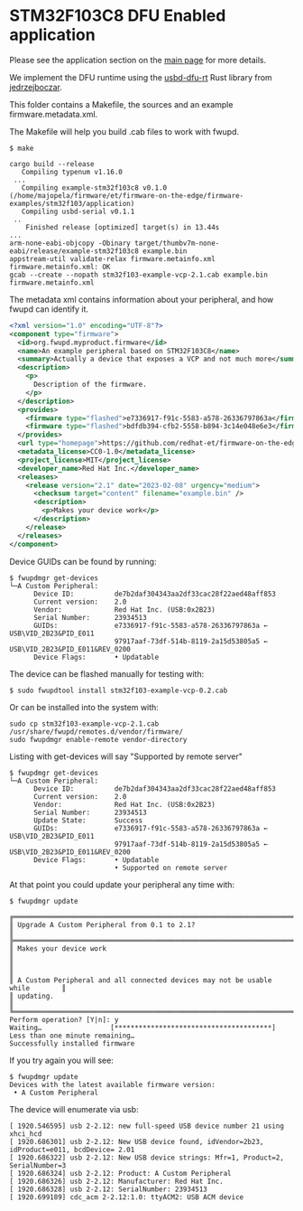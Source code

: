 # STM32F103C8 DFU Enabled application

Please see the application section on the [main page](../../#application) for more details.

We implement the DFU runtime using the [usbd-dfu-rt](https://github.com/jedrzejboczar/usbd-dfu-rt)
Rust library from [jedrzejboczar](https://github.com/jedrzejboczar).

This folder contains a Makefile, the sources and an example firmware.metadata.xml.

The Makefile will help you build .cab files to work with fwupd.

```
$ make

cargo build --release
   Compiling typenum v1.16.0
 ...
   Compiling example-stm32f103c8 v0.1.0 (/home/majopela/firmware/et/firmware-on-the-edge/firmware-examples/stm32f103/application)
   Compiling usbd-serial v0.1.1
 ..
    Finished release [optimized] target(s) in 13.44s
...
arm-none-eabi-objcopy -Obinary target/thumbv7m-none-eabi/release/example-stm32f103c8 example.bin
appstream-util validate-relax firmware.metainfo.xml
firmware.metainfo.xml: OK
gcab --create --nopath stm32f103-example-vcp-2.1.cab example.bin firmware.metainfo.xml
```

The metadata xml contains information about your peripheral, and how fwupd can identify it.
```xml
<?xml version="1.0" encoding="UTF-8"?>
<component type="firmware">
  <id>org.fwupd.myproduct.firmware</id>
  <name>An example peripheral based on STM32F103C8</name>
  <summary>Actually a device that exposes a VCP and not much more</summary>
  <description>
    <p>
      Description of the firmware.
    </p>
  </description>
  <provides>
    <firmware type="flashed">e7336917-f91c-5583-a578-26336797863a</firmware> <!-- USB\VID_2B23&PID_E011 -->
    <firmware type="flashed">bdfdb394-cfb2-5558-b894-3c14e048e6e3</firmware> <!-- USB\VID_2B23&PID_E011&REV_0001 -->
  </provides>
  <url type="homepage">https://github.com/redhat-et/firmware-on-the-edge/tree/main/firmware-examples/stm32f103</url>
  <metadata_license>CC0-1.0</metadata_license>
  <project_license>MIT</project_license>
  <developer_name>Red Hat Inc.</developer_name>
  <releases>
    <release version="2.1" date="2023-02-08" urgency="medium">
      <checksum target="content" filename="example.bin" />
      <description>
        <p>Makes your device work</p>
      </description>
    </release>
  </releases>
</component>
```

Device GUIDs can be found by running:

```
$ fwupdmgr get-devices
└─A Custom Peripheral:
      Device ID:          de7b2daf304343aa2df33cac28f22aed48aff853
      Current version:    2.0
      Vendor:             Red Hat Inc. (USB:0x2B23)
      Serial Number:      23934513
      GUIDs:              e7336917-f91c-5583-a578-26336797863a ← USB\VID_2B23&PID_E011
                          97917aaf-73df-514b-8119-2a15d53805a5 ← USB\VID_2B23&PID_E011&REV_0200
      Device Flags:       • Updatable
```


The device can be flashed manually for testing with:

```
$ sudo fwupdtool install stm32f103-example-vcp-0.2.cab
```

Or can be installed into the system with:

```
sudo cp stm32f103-example-vcp-2.1.cab /usr/share/fwupd/remotes.d/vendor/firmware/
sudo fwupdmgr enable-remote vendor-directory
```

Listing with get-devices will say "Supported by remote server"

```
$ fwupdmgr get-devices
└─A Custom Peripheral:
      Device ID:          de7b2daf304343aa2df33cac28f22aed48aff853
      Current version:    2.0
      Vendor:             Red Hat Inc. (USB:0x2B23)
      Serial Number:      23934513
      Update State:       Success
      GUIDs:              e7336917-f91c-5583-a578-26336797863a ← USB\VID_2B23&PID_E011
                          97917aaf-73df-514b-8119-2a15d53805a5 ← USB\VID_2B23&PID_E011&REV_0200
      Device Flags:       • Updatable
                          • Supported on remote server
```

At that point you could update your peripheral any time with:

```
$ fwupdmgr update

╔══════════════════════════════════════════════════════════════════════════════╗
║ Upgrade A Custom Peripheral from 0.1 to 2.1?                                 ║
╠══════════════════════════════════════════════════════════════════════════════╣
║ Makes your device work                                                       ║
║                                                                              ║
║ A Custom Peripheral and all connected devices may not be usable while        ║
║ updating.                                                                    ║
╚══════════════════════════════════════════════════════════════════════════════╝
Perform operation? [Y|n]: y
Waiting…                 [***************************************] Less than one minute remaining…
Successfully installed firmware
```

If you try again you will see:
```
$ fwupdmgr update
Devices with the latest available firmware version:
 • A Custom Peripheral
```

The device will enumerate via usb:
```
[ 1920.546595] usb 2-2.12: new full-speed USB device number 21 using xhci_hcd
[ 1920.686301] usb 2-2.12: New USB device found, idVendor=2b23, idProduct=e011, bcdDevice= 2.01
[ 1920.686322] usb 2-2.12: New USB device strings: Mfr=1, Product=2, SerialNumber=3
[ 1920.686324] usb 2-2.12: Product: A Custom Peripheral
[ 1920.686326] usb 2-2.12: Manufacturer: Red Hat Inc.
[ 1920.686328] usb 2-2.12: SerialNumber: 23934513
[ 1920.699189] cdc_acm 2-2.12:1.0: ttyACM2: USB ACM device
```
